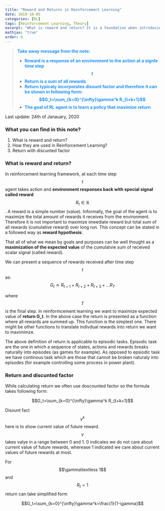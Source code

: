 ```yaml
---
title: "Reward and Returns in Reinforcement Learning"
date: 2019-10-05
categories: [RL]
tags: [Reinforcement Learning, Theory]
excerpt: "What is reward and return? It is a foundation when introducing concept of value function"
mathjax: "true"
order: 6
---
```


> <span style="color:dodgerblue">**Take away message from the note:**</span>
> * <span style="color:dodgerblue">**Reward is a response of an environment to the action at a signle time step $$t$$**</span>
> * <span style="color:dodgerblue">**Return is a sum of all rewards**</span>
> * <span style="color:dodgerblue">**Return typicaly incorporates disount factor and therefore it can be shown in following form: $$G_t=\sum_{k=0}^{\infty}\gamma^k R_{t+k+1}$$**</span>
> * <span style="color:dodgerblue">**The goal of RL agent is to learn a policy that maximize return**</span>

Last update: 24th of Janauary, 2020

### What you can find in this note?
1. What is reward and return?
2. How they are used in Reinforcement Learning?
3. Return with discunted factor

### What is reward and return?

In reinforcement learning framework, at each time step $$t$$ agent takes action and **environment responses back with special signal called reward** $$R_t\in\mathbb{R}$$. A reward is a simple number (value). Informally, the goal of the agent is to maximize the total amount of rewards it receives from the environment. Therefore it is not important to maximize imeediate reward but total sum of all rewards (cumulative reward) over long run. This concept can be stated in a followed way as **reward hypothesis**:

That all of what we mean by goals and purposes can be well thought as a **maximization of the expected value** of the cumulatvie sum of received scalar signal (called reward).

We can present a sequence of rewards received after time step $$t$$ as:
$$ G_t \doteq R_{t+1} + R_{t+2} + R_{t+3} + ... R_T$$

where $$T$$ is the final step. In reinformcement learning we want to maximize expected value of **return G_t**. In the above case the return is presented as a function where all rewards are summed up. This function is the simplest one. There might be other functions to translate indivdual rewards into return we want to maximimze.

The above definition of return is applicable to episodic tasks. Episodic task are the one in which a sequence of states, actions and rewards breaks naturally into episodes (as games for example). As opposed to epsiodic task we have continous task which are those that cannot be broken naturaly into episodes (for example controlling some process in power plant).

### Return and discunted factor

While calculating return we often use doscounted factor so the formula takes following form:

$$G_t=\sum_{k=0}^{\infty}\gamma^k R_{t+k+1}$$ 

Disount fact $$\gamma^k$$ here is to show current value of future reward. $$\gamma$$ takes valye in a range between 0 and 1. 0 indicates we do not care about current value of future rewards, wherease 1 indicated we care about current values of future rewards at most.

For $$\gamma\textless 1$$ and $$R_t=1$$ return can take simplified form

$$G_t=\sum_{k=0}^{\infty}\gamma^k=\frac{1}{1-\gamma}$$


